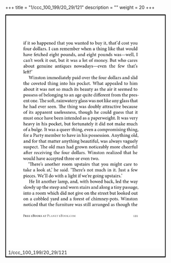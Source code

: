 +++
title = "1/ccc_100_199/20_29/121"
description = ""
weight = 20
+++

<table style="border:2px solid black;max-width:800px;max-height:800px;" 
><tr><td><img class="center-fit-jpg"
src="/jpg_/out_jpg_1984__121.jpg"  >1/ccc_100_199/20_29/121</img></td></tr></table>
